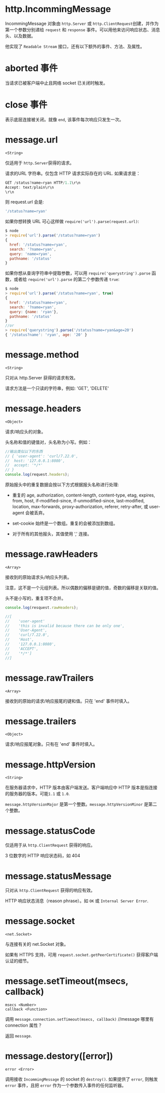 # http.IncommingMessage

IncommingMessage 对象由 `http.Server` 或 `http.ClientRequest`创建，并作为第一个参数分别递给 `request` 和 `response` 事件。可以用他来访问响应状态、消息头、以及数据。

他实现了 `Readable Stream` 接口，还有以下额外的事件、方法、及属性。

# aborted 事件

当请求已被客户端中止且网络 socket 已关闭时触发。

# close 事件

表示底层连接被关闭。就像 `end`, 该事件每次响应只发生一次。

# message.url

    <String>

仅适用于 `http.Server`获得的请求。

请求的URL 字符串。仅包含 HTTP 请求实际存在的 URL.
如果请求是：

```js
GET /status?name=ryan HTTP/1.1\r\n
Accept: text/plain\r\n
\r\n
```
则 request.url 会是:

```js
'/status?name=ryan'
```
如果你想转换 URL 可心这样做 `require('url').parse(request.url)`:

```js
$ node
> require('url').parse('/status?name=ryan')
{
  href: '/status?name=ryan',
  search: '?name=ryan',
  query: 'name=ryan',
  pathname: '/status'
}
```
如果你想从查询字符串中提取参数，可以用 `require('querystring').parse` 函数，或者给 `require('url').parse` 的第二个参数传递 `true`:

```js
$ node
> require('url').parse('/status?name=ryan', true)
{
  href: '/status?name=ryan',
  search: '?name=ryan',
  query: {name: 'ryan'},
  pathname: '/status'
}
//or
> require('querystring').parse('/status?name=ryan&age=20')
{ '/status?name': 'ryan', age: '20' }

```

# message.method

    <String>

只对从 http.Server 获得的请求有效。

请求方法是一个只读的字符串，例如: 'GET', 'DELETE'

# message.headers

    <Object>

请求/响应头的对象。

头名称和值的键值对，头名称为小写。例如：

```js 
//输出类似以下的东西
// { 'user-agent': 'curl/7.22.0',
//  host: '127.0.0.1:8080',
//  accept: '*/*'
// }
console.log(request.headers);
```
原始报头中的重复数据会按以下方式根据报头名称进行处理:

- 重复的 age, authorization, content-length, content-type, etag, expires, from, host, if-modified-since, if-unmodified-since, last-modified, location, max-forwards, proxy-authorization, referer, retry-after, 或 user-agent 会被丢弃。

- set-cookie 始终是一个数组。重复的会被添加到数组。
- 对于所有的其他报头，其值使用 ',' 连接。

# message.rawHeaders

    <Array>

接收到的原始请求头/响应头列表。

注意，这不是一个元组列表。所以偶数的偏移是键的值，奇数的偏移是关联的值。

头不是小写的，重复项不合并。

```js
console.log(resquest.rawHeaders);

//[
//    'user-agent'
//    'this is invalid because there can be only one',
//    'User-Agent',
//    'curl/7.22.0',
//    'Host',
//    '127.0.0.1:8080',
//    'ACCEPT',
//    '*/*']
//]
```

# message.rawTrailers

    <Array>

接收到的原始的请求/响应报尾的键和值。只在 'end' 事件时填入。

# message.trailers

    <Object>

请求/响应报尾对象。只有在 'end' 事件时填入。

# message.httpVersion

    <String>

在服务器请求中，HTTP 版本由客户端发送。客户端响应中 HTTP 版本是指连接的服务器的版本。可能`1.1` 或 `1.0`.

`message.httpVersionMajor` 是第一个整数。`message.httpVersionMinor` 是第二个整数。

# message.statusCode

<Number>

仅适用于从 `http.ClientRequest` 获得的响应。

3 位数字的 HTTP 响应状态码，如 404

# message.statusMessage

<String>

只对从 `http.ClientRequest` 获得的响应有效。

HTTP 响应状态消息（reason phrase）。如 `OK` 或 `Internal Server Error`.

# message.socket

    <net.Socket>

与连接有关的 net.Socket 对象。

如果有 HTTPS 支持，可用 `request.socket.getPeerCertificate()` 获得客户端认证的细节。

# message.setTimeout(msecs, callback)

    msecs <Number>
    callback <Function>

调用 `message.connection.setTimeout(msecs, callback)` //message 哪里有 connection 属性？

返回 `message`.

# message.destory([error])

    error <Error>

调用接收 `IncommingMessage` 的 socket 的 `destroy()`. 如果提供了 `error`, 则触发 `error` 事件，且把 `error` 作为一个参数传入事件的任何监听器。